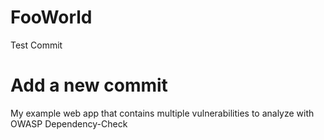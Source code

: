 # FooWorld
Test Commit 

# Add a new commit
My example web app that contains multiple vulnerabilities to analyze with OWASP Dependency-Check
